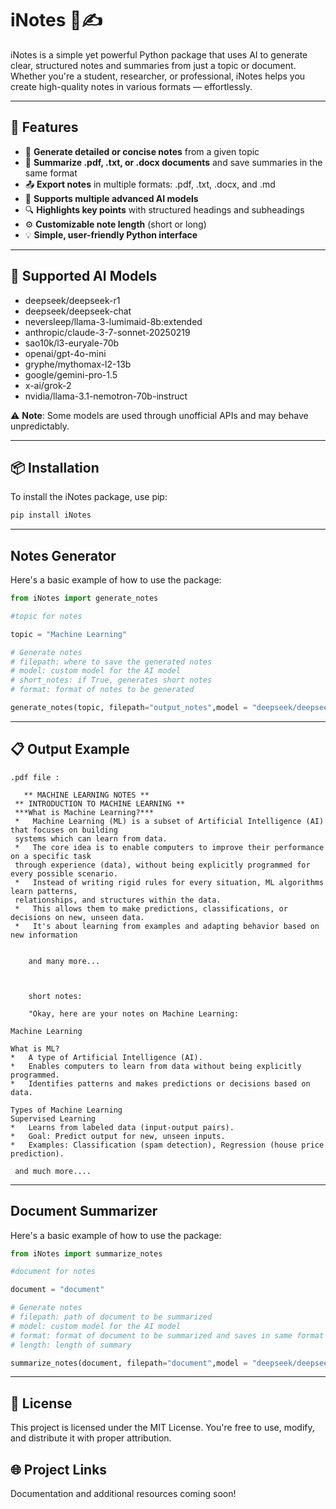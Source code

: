 # iNotes 🧠✍️

iNotes is a simple yet powerful Python package that uses AI to generate clear, structured notes and summaries from just a topic or document. Whether you're a student, researcher, or professional, iNotes helps you create high-quality notes in various formats — effortlessly.

---

## 🚀 Features

- 📝 **Generate detailed or concise notes** from a given topic
- 📄 **Summarize .pdf, .txt, or .docx documents** and save summaries in the same format
- 📤 **Export notes** in multiple formats: .pdf, .txt, .docx, and .md
- 🧠 **Supports multiple advanced AI models**
- 🔍 **Highlights key points** with structured headings and subheadings
- ⚙️ **Customizable note length** (short or long)
- 💡 **Simple, user-friendly Python interface**

---

## 🔧 Supported AI Models

- deepseek/deepseek-r1
- deepseek/deepseek-chat
- neversleep/llama-3-lumimaid-8b:extended
- anthropic/claude-3-7-sonnet-20250219
- sao10k/l3-euryale-70b
- openai/gpt-4o-mini
- gryphe/mythomax-l2-13b
- google/gemini-pro-1.5
- x-ai/grok-2
- nvidia/llama-3.1-nemotron-70b-instruct

⚠️ **Note**: Some models are used through unofficial APIs and may behave unpredictably.

---

## 📦 Installation

To install the iNotes package, use pip:

```bash
pip install iNotes
```
---

## Notes Generator

Here's a basic example of how to use the package:

```python
from iNotes import generate_notes

#topic for notes

topic = "Machine Learning"

# Generate notes 
# filepath: where to save the generated notes
# model: custom model for the AI model
# short_notes: if True, generates short notes
# format: format of notes to be generated

generate_notes(topic, filepath="output_notes",model = "deepseek/deepseek-r1", short_notes = False, format = "pdf")
```

---

## 📋 Output Example

```
.pdf file :

   ** MACHINE LEARNING NOTES **
 ** INTRODUCTION TO MACHINE LEARNING **
 ***What is Machine Learning?***
 *   Machine Learning (ML) is a subset of Artificial Intelligence (AI) that focuses on building
 systems which can learn from data.
 *   The core idea is to enable computers to improve their performance on a specific task
 through experience (data), without being explicitly programmed for every possible scenario.
 *   Instead of writing rigid rules for every situation, ML algorithms learn patterns,
 relationships, and structures within the data.
 *   This allows them to make predictions, classifications, or decisions on new, unseen data.
 *   It's about learning from examples and adapting behavior based on new information


    and many more...



    short notes:

    "Okay, here are your notes on Machine Learning:

Machine Learning

What is ML?
*   A type of Artificial Intelligence (AI).
*   Enables computers to learn from data without being explicitly programmed.
*   Identifies patterns and makes predictions or decisions based on data.

Types of Machine Learning
Supervised Learning
*   Learns from labeled data (input-output pairs).
*   Goal: Predict output for new, unseen inputs.
*   Examples: Classification (spam detection), Regression (house price prediction).

 and much more....
```

---

## Document Summarizer

Here's a basic example of how to use the package:

```python
from iNotes import summarize_notes

#document for notes

document = "document"

# Generate notes 
# filepath: path of document to be summarized
# model: custom model for the AI model
# format: format of document to be summarized and saves in same format
# length: length of summary

summarize_notes(document, filepath="document",model = "deepseek/deepseek-r1", format = "pdf", length = "1000")
```

---

## 📜 License
This project is licensed under the MIT License. You're free to use, modify, and distribute it with proper attribution.

## 🌐 Project Links

Documentation and additional resources coming soon!